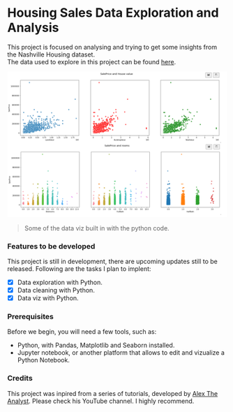# Housing Sales Data Exploration and Analysis
This project is focused on analysing and trying to get some insights from the Nashville Housing dataset.<br>
The data used to explore in this project can be found [here](https://github.com/AlexTheAnalyst/PortfolioProjects/blob/main/Nashville%20Housing%20Data%20for%20Data%20Cleaning.xlsx).

![Data Vizualizations](https://github.com/HenriqueCastros/COVID19-Analysis/blob/main/resources/HousingSale_FrontPage.png?raw=true)

> Some of the data viz built in with the python code.

### Features to be developed
This project is still in development, there are upcoming updates still to be released. Following are the tasks I plan to implent:

- [x] Data exploration with Python.
- [x] Data cleaning with Python.
- [x] Data viz with Python.

### Prerequisites

Before we begin, you will need a few tools, such as:

- Python, with Pandas, Matplotlib and Seaborn installed.
- Jupyter notebook, or another platform that allows to edit and vizualize a Python Notebook.

### Credits
This project was inpired from a series of tutorials, developed by [Alex The Analyst](https://www.youtube.com/channel/UC7cs8q-gJRlGwj4A8OmCmXg). Please check his YouTube channel. I highly recommend.

